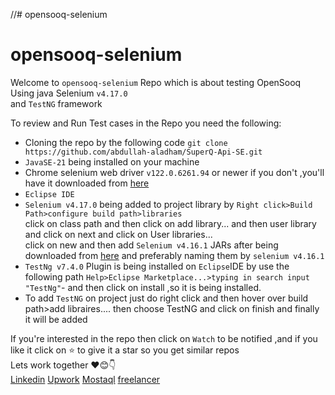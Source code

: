 //# opensooq-selenium
<h1>opensooq-selenium</h1>
<div>
  <p>Welcome to <code>opensooq-selenium</code> Repo which is about testing OpenSooq Using java Selenium <code>v4.17.0</code><br>
    and <code>TestNG</code> framework
  </p>
  <span>To review and Run Test cases in the Repo you need the following:</span>
  <ul>
    <li>Cloning the repo by the following code <code>git clone https://github.com/abdullah-aladham/SuperQ-Api-SE.git</code></li>
    <li><code>JavaSE-21</code> being installed on your machine</li>
    <li>Chrome selenium web driver <code>v122.0.6261.94</code> or newer if you don't ,you'll have it downloaded from  <a href="https://googlechromelabs.github.io/chrome-for-testing/">here</a></li>
  <li><code>Eclipse IDE</code></li>
    <li><code>Selenium v4.17.0</code> being added to project library by <code>Right click>Build Path>configure build path>libraries </code> <br>
    click on class path and then click on add library... and then user library and click on next and click on User libraries... <br> click on new and then add <code>Selenium v4.16.1</code> JARs after being downloaded from <a href="https://www.selenium.dev/downloads/">here</a> and preferably naming them by <code>selenium v4.16.1</code></li>
    <li><code>TestNg v7.4.0</code> Plugin is being installed on <code>Eclipse</code>IDE by use the following path <code>Help>Eclipse Marketplace...>typing in search input "TestNg"</code>-
    and then click on install ,so it is being installed.</li>
    <li>To add <code>TestNG</code> on project just do right click and then hover over build path>add libraires.... then choose TestNG and click on finish and finally it will be added</li>
  </ul>
  <span>If you're interested in the repo then click on <code>Watch</code> to be notified ,and if you like it click on ⭐ to give it a star so you get similar repos</span>
  <div>
    <span>Lets work together ❤️😊👇 </span>
    <div>
   <a href="https://www.linkedin.com/in/abdullah-aladham/" >Linkedin</a>
    <a href="https://www.upwork.com/freelancers/~01ca51ad621ece9a78">Upwork</a>
    <a href="https://mostaql.com/u/Abdullah_Adham">Mostaql</a>
    <a href="https://www.freelancer.com/u/Abdullahadham">freelancer</a>
    </div>
  </div>
</div>
